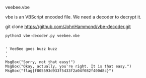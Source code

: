 veebee.vbe

vbe is an VBScript encoded file. 
We need a decoder to decrypt it.

git clone https://github.com/JohnHammond/vbe-decoder.git

`python3 vbe-decoder.py veebee.vbe`

```
                                
' VeeBee goes buzz buzz
'
'
MsgBox("Sorry, not that easy!")
MsgBox("Okay, actually, you're right. It is that easy.")
MsgBox("flag{f805593d933f5433f2a04f082f400d8c}")
```

